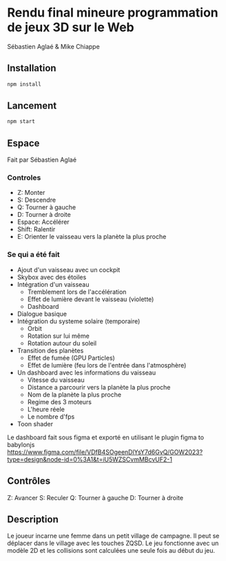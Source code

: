 # Rendu final mineure programmation de jeux 3D sur le Web
Sébastien Aglaé & Mike Chiappe

## Installation
```bash
npm install
```

## Lancement
```bash
npm start
```

## Espace
Fait par Sébastien Aglaé
### Controles
- Z: Monter
- S: Descendre
- Q: Tourner à gauche
- D: Tourner à droite
- Espace: Accélérer
- Shift: Ralentir
- E: Orienter le vaisseau vers la planète la plus proche

### Se qui a été fait
- Ajout d'un vaisseau avec un cockpit
- Skybox avec des étoiles
- Intégration d'un vaisseau
  - Tremblement lors de l'accélération
  - Effet de lumière devant le vaisseau (violette)
  - Dashboard
- Dialogue basique
- Intégration du systeme solaire (temporaire)
  - Orbit
  - Rotation sur lui même
  - Rotation autour du soleil
- Transition des planètes
  - Effet de fumée (GPU Particles)
  - Effet de lumière (feu lors de l'entrée dans l'atmosphère)
- Un dashboard avec les informations du vaisseau
  - Vitesse du vaisseau
  - Distance a parcourir vers la planète la plus proche
  - Nom de la planète la plus proche
  - Regime des 3 moteurs
  - L'heure réele
  - Le nombre d'fps
- Toon shader

Le dashboard fait sous figma et exporté en utilisant le plugin figma to babylonjs
https://www.figma.com/file/VDfB4SOgeenDlYsY7d6GvQ/GOW2023?type=design&node-id=0%3A1&t=iU5WZSCvmMBcvUF2-1


## Contrôles
Z: Avancer
S: Reculer
Q: Tourner à gauche
D: Tourner à droite

## Description
Le joueur incarne une femme dans un petit village de campagne.
Il peut se déplacer dans le village avec les touches ZQSD.
Le jeu fonctionne avec un modèle 2D et les collisions sont calculées une seule fois au début du jeu.